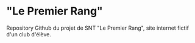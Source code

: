 # "Le Premier Rang"
Repository Github du projet de SNT "Le Premier Rang", site internet fictif d'un club d'élève.
